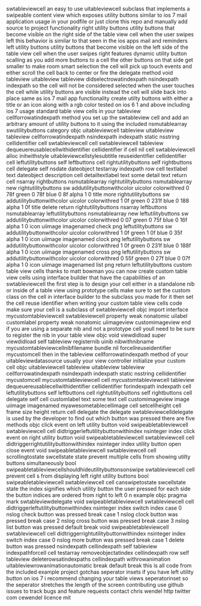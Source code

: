 swtableviewcell an easy to use uitableviewcell subclass that implements a swipeable content view which exposes utility buttons similar to ios 7 mail application usage in your podfile or just clone this repo and manually add source to project functionality right utility buttons utility buttons that become visible on the right side of the table view cell when the user swipes left this behavior is similar to that seen in the ios apps mail and reminders left utility buttons utility buttons that become visible on the left side of the table view cell when the user swipes right features dynamic utility button scalling as you add more buttons to a cell the other buttons on that side get smaller to make room smart selection the cell will pick up touch events and either scroll the cell back to center or fire the delegate method void tableview uitableview tableview didselectrowatindexpath nsindexpath indexpath so the cell will not be considered selected when the user touches the cell while utility buttons are visible instead the cell will slide back into place same as ios 7 mail app functionality create utilty buttons with either a title or an icon along with a rgb color tested on ios 6 1 and above including ios 7 usage standard table view cells in your tableview cellforrowatindexpath method you set up the swtableview cell and add an arbitrary amount of utility buttons to it using the included nsmutablearray swutilitybuttons category objc uitableviewcell tableview uitableview tableview cellforrowatindexpath nsindexpath indexpath static nsstring cellidentifier cell swtableviewcell cell swtableviewcell tableview dequeuereusablecellwithidentifier cellidentifier if cell nil cell swtableviewcell alloc initwithstyle uitableviewcellstylesubtitle reuseidentifier cellidentifier cell leftutilitybuttons self leftbuttons cell rightutilitybuttons self rightbuttons cell delegate self nsdate dateobject testarray indexpath row cell textlabel text dateobject description cell detailtextlabel text some detail text return cell nsarray rightbuttons nsmutablearray rightutilitybuttons nsmutablearray new rightutilitybuttons sw addutilitybuttonwithcolor uicolor colorwithred 0 78f green 0 78f blue 0 8f alpha 1 0 title more rightutilitybuttons sw addutilitybuttonwithcolor uicolor colorwithred 1 0f green 0 231f blue 0 188 alpha 1 0f title delete return rightutilitybuttons nsarray leftbuttons nsmutablearray leftutilitybuttons nsmutablearray new leftutilitybuttons sw addutilitybuttonwithcolor uicolor colorwithred 0 07 green 0 75f blue 0 16f alpha 1 0 icon uiimage imagenamed check png leftutilitybuttons sw addutilitybuttonwithcolor uicolor colorwithred 1 0f green 1 0f blue 0 35f alpha 1 0 icon uiimage imagenamed clock png leftutilitybuttons sw addutilitybuttonwithcolor uicolor colorwithred 1 0f green 0 231f blue 0 188f alpha 1 0 icon uiimage imagenamed cross png leftutilitybuttons sw addutilitybuttonwithcolor uicolor colorwithred 0 55f green 0 27f blue 0 07f alpha 1 0 icon uiimage imagenamed list png return leftutilitybuttons custom table view cells thanks to matt bowman you can now create custom table view cells using interface builder that have the capabilities of an swtableviewcell the first step is to design your cell either in a standalone nib or inside of a table view using prototype cells make sure to set the custom class on the cell in interface builder to the subclass you made for it then set the cell reuse identifier when writing your custom table view cells code make sure your cell is a subclass of swtableviewcell objc import interface mycustomtableviewcell swtableviewcell property weak nonatomic uilabel customlabel property weak nonatomic uiimageview customimageview end if you are using a separate nib and not a prototype cell youll need to be sure to register the nib in your table view objc void viewdidload super viewdidload self tableview registernib uinib nibwithnibname mycustomtableviewcellnibfilename bundle nil forcellreuseidentifier mycustomcell then in the tableview cellforrowatindexpath method of your uitableviewdatasource usually your view controller initialize your custom cell objc uitableviewcell tableview uitableview tableview cellforrowatindexpath nsindexpath indexpath static nsstring cellidentifier mycustomcell mycustomtableviewcell cell mycustomtableviewcell tableview dequeuereusablecellwithidentifier cellidentifier forindexpath indexpath cell leftutilitybuttons self leftbuttons cell rightutilitybuttons self rightbuttons cell delegate self cell customlabel text some text cell customimageview image uiimage imagenamed myawesometablecellimage cell setcellheight cell frame size height return cell delegate the delegate swtableviewcelldelegate is used by the developer to find out which button was pressed there are five methods objc click event on left utility button void swipeabletableviewcell swtableviewcell cell didtriggerleftutilitybuttonwithindex nsinteger index click event on right utility button void swipeabletableviewcell swtableviewcell cell didtriggerrightutilitybuttonwithindex nsinteger index utility button open close event void swipeabletableviewcell swtableviewcell cell scrollingtostate swcellstate state prevent multiple cells from showing utilty buttons simultaneously bool swipeabletableviewcellshouldhideutilitybuttonsonswipe swtableviewcell cell prevent cell s from displaying left right utility buttons bool swipeabletableviewcell swtableviewcell cell canswipetostate swcellstate state the index signifies which utility button the user pressed for each side the button indices are ordered from right to left 0 n example objc pragma mark swtableviewdelegate void swipeabletableviewcell swtableviewcell cell didtriggerleftutilitybuttonwithindex nsinteger index switch index case 0 nslog check button was pressed break case 1 nslog clock button was pressed break case 2 nslog cross button was pressed break case 3 nslog list button was pressed default break void swipeabletableviewcell swtableviewcell cell didtriggerrightutilitybuttonwithindex nsinteger index switch index case 0 nslog more button was pressed break case 1 delete button was pressed nsindexpath cellindexpath self tableview indexpathforcell cell testarray removeobjectatindex cellindexpath row self tableview deleterowsatindexpaths cellindexpath withrowanimation uitableviewrowanimationautomatic break default break this is all code from the included example project gotchas seperator insets if you have left utility button on ios 7 i recommend changing your table views seperatorinset so the seperator stretches the length of the screen contributing use github issues to track bugs and feature requests contact chris wendel http twitter com cewendel licence mit